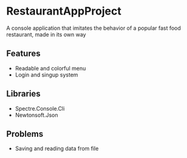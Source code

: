 # RestaurantAppProject
A console application that imitates the behavior of a popular fast food restaurant, made in its own way

## Features
- Readable and colorful menu
- Login and singup system


## Libraries
- Spectre.Console.Cli
- Newtonsoft.Json

## Problems
- Saving and reading data from file
